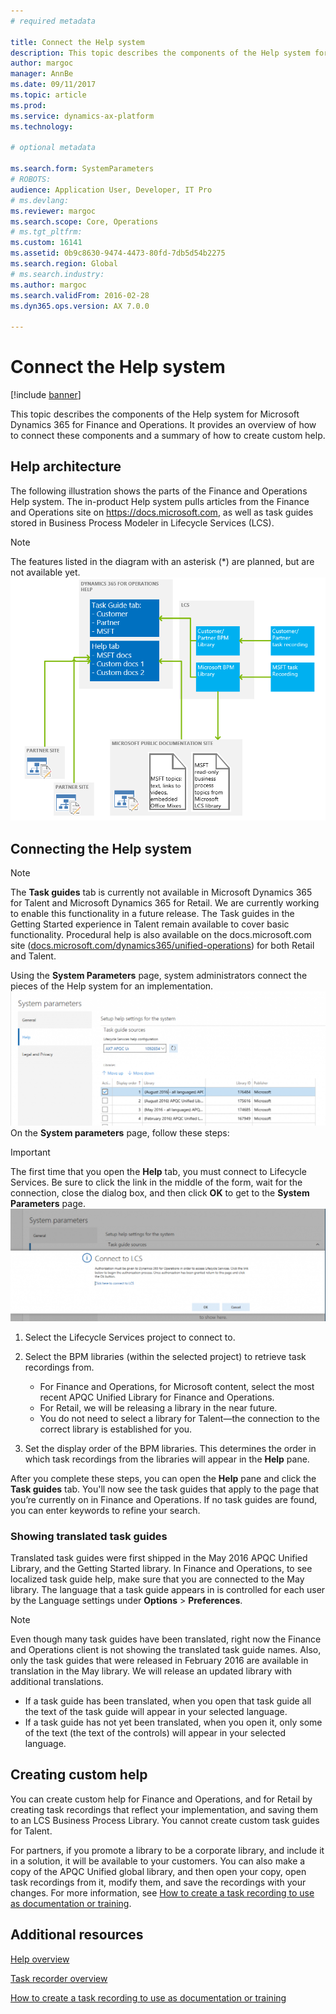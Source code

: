 ```yaml
---
# required metadata

title: Connect the Help system
description: This topic describes the components of the Help system for Microsoft Dynamics 365 for Finance and Operations, and provides an overview of how to connect them and a summary of how to create custom help. 
author: margoc
manager: AnnBe
ms.date: 09/11/2017
ms.topic: article
ms.prod: 
ms.service: dynamics-ax-platform
ms.technology: 

# optional metadata

ms.search.form: SystemParameters
# ROBOTS: 
audience: Application User, Developer, IT Pro
# ms.devlang: 
ms.reviewer: margoc
ms.search.scope: Core, Operations
# ms.tgt_pltfrm: 
ms.custom: 16141
ms.assetid: 0b9c8630-9474-4473-80fd-7db5d54b2275
ms.search.region: Global
# ms.search.industry: 
ms.author: margoc
ms.search.validFrom: 2016-02-28
ms.dyn365.ops.version: AX 7.0.0

---
```


# Connect the Help system

[!include [banner](../includes/banner.md)]

This topic describes the components of the Help system for Microsoft Dynamics 365 for Finance and Operations. It provides an overview of how to connect these components and a summary of how to create custom help. 

## Help architecture
The following illustration shows the parts of the Finance and Operations Help system. The in-product Help system pulls articles from the Finance and Operations site on https://docs.microsoft.com, as well as task guides stored in Business Process Modeler in Lifecycle Services (LCS). 
> [!NOTE]
> The features listed in the diagram with an asterisk (\*) are planned, but are not available yet. [![Help architecture](./media/help-architecture.png)](./media/help-architecture.png)


## Connecting the Help system
> [!NOTE]
> The **Task guides** tab is currently not available in Microsoft Dynamics 365 for Talent and Microsoft Dynamics 365 for Retail. We are currently working to enable this functionality in a future release. The Task guides in the Getting Started experience in Talent remain available to cover basic functionality. Procedural help is also available on the docs.microsoft.com site ([docs.microsoft.com/dynamics365/unified-operations](../../index.md)) for both Retail and Talent.


Using the **System Parameters** page, system administrators connect the pieces of the Help system for an implementation. [![System Parameters form with Help settings](./media/system-parameters_ops-1024x437.png)](./media/system-parameters_ops.png) On the **System parameters** page, follow these steps:

> [!IMPORTANT]
> The first time that you open the **Help** tab, you must connect to Lifecycle Services. Be sure to click the link in the middle of the form, wait for the connection, close the dialog box, and then click **OK** to get to the **System Parameters** page.[![Connect to LCS](./media/connect-to-lcs-crop-1024x365.png "Connect to LCS")](./media/connect-to-lcs-crop.png)

1.  Select the Lifecycle Services project to connect to.
2.  Select the BPM libraries (within the selected project) to retrieve task recordings from.
    - For Finance and Operations, for Microsoft content, select the most recent APQC Unified Library for Finance and Operations. 
    - For Retail, we will be releasing a library in the near future. 
    - You do not need to select a library for Talent—the connection to the correct library is established for you. 

3.  Set the display order of the BPM libraries. This determines the order in which task recordings from the libraries will appear in the **Help** pane.

After you complete these steps, you can open the **Help** pane and click the **Task guides** tab. You'll now see the task guides that apply to the page that you’re currently on in Finance and Operations. If no task guides are found, you can enter keywords to refine your search.

### Showing translated task guides

Translated task guides were first shipped in the May 2016 APQC Unified Library, and the Getting Started library. In Finance and Operations, to see localized task guide help, make sure that you are connected to the May library. The language that a task guide appears in is controlled for each user by the Language settings under **Options** &gt; **Preferences**. 

> [!NOTE]
> Even though many task guides have been translated, right now the Finance and Operations client is not showing the translated task guide names. Also, only the task guides that were released in February 2016 are available in translation in the May library. We will release an updated library with additional translations.
> -   If a task guide has been translated, when you open that task guide all the text of the task guide will appear in your selected language.
> -   If a task guide has not yet been translated, when you open it, only some of the text (the text of the controls) will appear in your selected language.

## Creating custom help
You can create custom help for Finance and Operations, and for Retail by creating task recordings that reflect your implementation, and saving them to an LCS Business Process Library. You cannot create custom task guides for Talent. 

For partners, if you promote a library to be a corporate library, and include it in a solution, it will be available to your customers. You can also make a copy of the APQC Unified global library, and then open your copy, open task recordings from it, modify them, and save the recordings with your changes. For more information, see [How to create a task recording to use as documentation or training](../../dev-itpro/user-interface/task-recorder.md).

Additional resources
--------

[Help overview](help-overview.md)

[Task recorder overview](../../dev-itpro/user-interface/task-recorder.md)

[How to create a task recording to use as documentation or training](../../dev-itpro/user-interface/task-recorder-training-docs.md)




